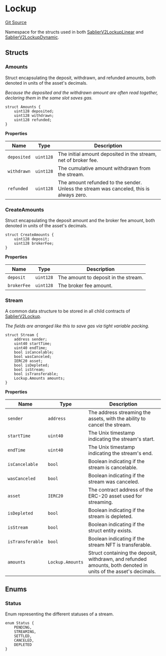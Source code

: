 # Lockup

[Git Source](https://github.com/sablier-labs/v2-core/blob/63113dc3fbe43438eb305663e0d6b74eefc15857/src/types/DataTypes.sol)

Namespace for the structs used in both
[SablierV2LockupLinear](docs/contracts/v2/reference/core/contract.SablierV2LockupLinear.md) and
[SablierV2LockupDynamic](docs/contracts/v2/reference/core/contract.SablierV2LockupDynamic.md).

## Structs

### Amounts

Struct encapsulating the deposit, withdrawn, and refunded amounts, both denoted in units of the asset's decimals.

_Because the deposited and the withdrawn amount are often read together, declaring them in the same slot saves gas._

```solidity
struct Amounts {
    uint128 deposited;
    uint128 withdrawn;
    uint128 refunded;
}
```

**Properties**

| Name        | Type      | Description                                                                             |
| ----------- | --------- | --------------------------------------------------------------------------------------- |
| `deposited` | `uint128` | The initial amount deposited in the stream, net of broker fee.                          |
| `withdrawn` | `uint128` | The cumulative amount withdrawn from the stream.                                        |
| `refunded`  | `uint128` | The amount refunded to the sender. Unless the stream was canceled, this is always zero. |

### CreateAmounts

Struct encapsulating the deposit amount and the broker fee amount, both denoted in units of the asset's decimals.

```solidity
struct CreateAmounts {
    uint128 deposit;
    uint128 brokerFee;
}
```

**Properties**

| Name        | Type      | Description                          |
| ----------- | --------- | ------------------------------------ |
| `deposit`   | `uint128` | The amount to deposit in the stream. |
| `brokerFee` | `uint128` | The broker fee amount.               |

### Stream

A common data structure to be stored in all child contracts of
[SablierV2Lockup](docs/contracts/v2/reference/core/abstracts/abstract.SablierV2Lockup.md).

_The fields are arranged like this to save gas via tight variable packing._

```solidity
struct Stream {
    address sender;
    uint40 startTime;
    uint40 endTime;
    bool isCancelable;
    bool wasCanceled;
    IERC20 asset;
    bool isDepleted;
    bool isStream;
    bool isTransferable;
    Lockup.Amounts amounts;
}
```

**Properties**

| Name             | Type             | Description                                                                                                    |
| ---------------- | ---------------- | -------------------------------------------------------------------------------------------------------------- |
| `sender`         | `address`        | The address streaming the assets, with the ability to cancel the stream.                                       |
| `startTime`      | `uint40`         | The Unix timestamp indicating the stream's start.                                                              |
| `endTime`        | `uint40`         | The Unix timestamp indicating the stream's end.                                                                |
| `isCancelable`   | `bool`           | Boolean indicating if the stream is cancelable.                                                                |
| `wasCanceled`    | `bool`           | Boolean indicating if the stream was canceled.                                                                 |
| `asset`          | `IERC20`         | The contract address of the ERC-20 asset used for streaming.                                                   |
| `isDepleted`     | `bool`           | Boolean indicating if the stream is depleted.                                                                  |
| `isStream`       | `bool`           | Boolean indicating if the struct entity exists.                                                                |
| `isTransferable` | `bool`           | Boolean indicating if the stream NFT is transferable.                                                          |
| `amounts`        | `Lockup.Amounts` | Struct containing the deposit, withdrawn, and refunded amounts, both denoted in units of the asset's decimals. |

## Enums

### Status

Enum representing the different statuses of a stream.

```solidity
enum Status {
    PENDING,
    STREAMING,
    SETTLED,
    CANCELED,
    DEPLETED
}
```
